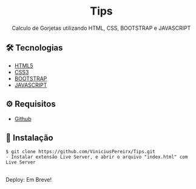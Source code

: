 # <div align="center"> Tips </div>

<p align="center">Calculo de Gorjetas utilizando HTML, CSS, BOOTSTRAP e JAVASCRIPT</p>

## 🛠️ Tecnologias

<ul>
  <li><a href="https://developer.mozilla.org/pt-BR/docs/Web/HTML">HTML5</a></li>
  <li><a href="https://developer.mozilla.org/pt-BR/docs/Web/CSS">CSS3</a></li>
  <li><a href="https://getbootstrap.com/">BOOTSTRAP</a></li>
  <li><a href="https://developer.mozilla.org/pt-BR/docs/Web/JavaScript">JAVASCRIPT</a></li>
</ul>

## ⚙️ Requisitos

<ul>
  <li><a href="https://github.com/">Github</a></li>
</ul>

## 🚀 Instalação

```
$ git clone https://github.com/ViniciusPereirx/Tips.git
- Instalar extensão Live Server, e abrir o arquivo "index.html" com Live Server

```

##

Deploy: Em Breve!

##
